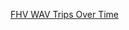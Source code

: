 [FHV WAV Trips Over Time](https://nyco365-my.sharepoint.com/:u:/g/personal/changje_tlc_nyc_gov/Ef8qOdOLsWJDuaO4yftc4m0B4CLe9129Yt5Q8Ln8dDgPGQ?e=urzgAw)
